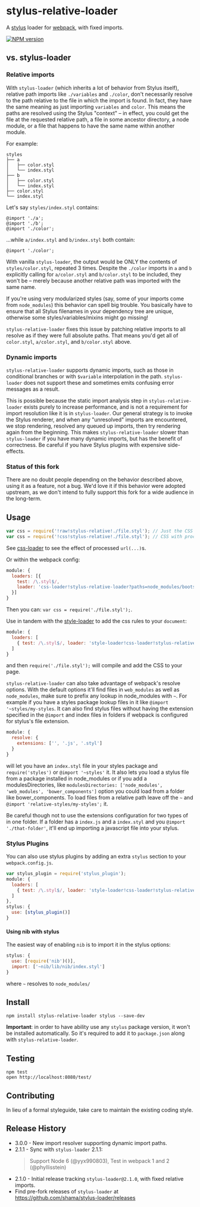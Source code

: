 # stylus-relative-loader
A [stylus](http://learnboost.github.io/stylus/) loader for [webpack](https://github.com/webpack/webpack),
with fixed imports.

[![NPM version](https://badge.fury.io/js/stylus-relative-loader.svg)](https://badge.fury.io/js/stylus-relative-loader)

## vs. stylus-loader

### Relative imports

With `stylus-loader` (which inherits a lot of behavior from Stylus itself),
relative path imports like `./variables` and `./color`, don't necessarily
resolve to the path relative to the file in which the import is found. In fact,
they have the same meaning as just importing `variables` and `color`. This means
the paths are resolved using the Stylus "context" – in effect, you could get the
file at the requested relative path, a file in some ancestor directory, a node
module, or a file that happens to have the same name within another module.

For example:

```
styles
├── a
│   ├── color.styl
│   └── index.styl
├── b
│   ├── color.styl
│   └── index.styl
├── color.styl
└── index.styl
```

Let's say `styles/index.styl` contains:

```stylus
@import './a';
@import './b';
@import './color';
```

...while `a/index.styl` and `b/index.styl` both contain:

```stylus
@import './color';
```

With vanilla `stylus-loader`, the output would be ONLY the contents of
`styles/color.styl`, repeated 3 times. Despite the `./color` imports in `a` and
`b` explicitly calling for `a/color.styl` and `b/color.styl` to be included,
they won't be – merely because another relative path was imported with the
same name.

If you're using very modularized styles (say, some of your imports come from
`node_modules`) this behavior can spell big trouble. You basically have to
ensure that all Stylus filenames in your dependency tree are unique, otherwise
some styles/variables/mixins might go missing!

`stylus-relative-loader` fixes this issue by patching relative imports to all
resolve as if they were full absolute paths. That means you'd get all of
`color.styl`, `a/color.styl`, and `b/color.styl` above.

### Dynamic imports

`stylus-relative-loader` supports dynamic imports, such as those in conditional
branches or with `$variable` interpolation in the path. `stylus-loader` does not
support these and sometimes emits confusing error messages as a result.

This is possible because the static import analysis step in
`stylus-relative-loader` exists purely to increase performance, and is not a
requirement for import resolution like it is in `stylus-loader`. Our general
strategy is to invoke the Stylus renderer, and when any "unresolved" imports are
encountered, we stop rendering, resolved any queued up imports, then try
rendering again from the beginning. This makes `stylus-relative-loader` slower
than `stylus-loader` if you have many dynamic imports, but has the benefit of
correctness. Be careful if you have Stylus plugins with expensive side-effects.

### Status of this fork

There are no doubt people depending on the behavior described above, using it as
a feature, not a bug. We'd love it if this behavior were adopted upstream, as
we don't intend to fully support this fork for a wide audience in the long-term.

## Usage

```js
var css = require('!raw!stylus-relative!./file.styl'); // Just the CSS
var css = require('!css!stylus-relative!./file.styl'); // CSS with processed url(...)s
```

See [css-loader](https://github.com/webpack/css-loader) to see the effect of processed `url(...)`s.

Or within the webpack config:

```js
module: {
  loaders: [{
    test: /\.styl$/,
    loader: 'css-loader!stylus-relative-loader?paths=node_modules/bootstrap-stylus/stylus/'
  }]
}
```

Then you can: `var css = require('./file.styl');`.

Use in tandem with the [style-loader](https://github.com/webpack/style-loader) to add the css rules to your `document`:

```js
module: {
  loaders: [
    { test: /\.styl$/, loader: 'style-loader!css-loader!stylus-relative-loader' }
  ]
}
```

and then `require('./file.styl');` will compile and add the CSS to your page.

`stylus-relative-loader` can also take advantage of webpack's resolve options. With the default options it'll find files in `web_modules` as well as `node_modules`, make sure to prefix any lookup in node_modules with `~`. For example if you have a styles package lookup files in it like `@import '~styles/my-styles`. It can also find stylus files without having the extension specified in the `@import` and index files in folders if webpack is configured for stylus's file extension.

```js
module: {
  resolve: {
    extensions: ['', '.js', '.styl']
  }
}
```

will let you have an `index.styl` file in your styles package and `require('styles')` or `@import '~styles'` it. It also lets you load a stylus file from a package installed in node_modules or if you add a modulesDirectories, like `modulesDirectories: ['node_modules', 'web_modules', 'bower_components']` option you could load from a folder like bower_components. To load files from a relative path leave off the `~` and `@import 'relative-styles/my-styles';` it.

Be careful though not to use the extensions configuration for two types of in one folder. If a folder has a `index.js` and a `index.styl` and you `@import './that-folder'`, it'll end up importing a javascript file into your stylus.

### Stylus Plugins

You can also use stylus plugins by adding an extra `stylus` section to your `webpack.config.js`.

```js
var stylus_plugin = require('stylus_plugin');
module: {
  loaders: [
    { test: /\.styl$/, loader: 'style-loader!css-loader!stylus-relative-loader' }
  ]
},
stylus: {
  use: [stylus_plugin()]
}
```

#### Using nib with stylus

The easiest way of enabling `nib` is to import it in the stylus options:

```js
stylus: {
  use: [require('nib')()],
  import: ['~nib/lib/nib/index.styl']
}
```

where `~` resolves to `node_modules/`

## Install

`npm install stylus-relative-loader stylus --save-dev`

**Important**: in order to have ability use any `stylus` package version,
it won't be installed automatically. So it's required to
add it to `package.json` along with `stylus-relative-loader`.

## Testing

```
npm test
open http://localhost:8080/test/
```


## Contributing
In lieu of a formal styleguide, take care to maintain the existing coding style.

## Release History
* 3.0.0 - New import resolver supporting dynamic import paths.
* 2.1.1 - Sync with `stylus-loader` 2.1.1:
  > Support Node 6 (@yyx990803), Test in webpack 1 and 2 (@phyllisstein)
* 2.1.0 - Initial release tracking `stylus-loader@2.1.0`, with fixed relative imports.
* Find pre-fork releases of `stylus-loader` at https://github.com/shama/stylus-loader/releases
